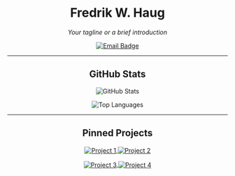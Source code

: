 <h1 align="center">Fredrik W. Haug</h1>
<p align="center">
  <i>Your tagline or a brief introduction</i>
</p>

<p align="center">
  <a href="mailto:fredrikunderscorewillumsenhaugatcollegedotharvarddotedu">
    <img src="https://img.shields.io/badge/Email-D14836?style=flat&logo=gmail&logoColor=white" alt="Email Badge">
  </a>
</p>

---

<h2 align="center">GitHub Stats</h2>
<p align="center">
  <img src="https://github-readme-stats.vercel.app/api?username=fredrikWHaug&show_icons=true&count_private=true&hide=issues&hide_title=true&hide_rank=false&card_width=500&theme=dark" alt="GitHub Stats" />
</p>
<p align="center">
  <img src="https://github-readme-stats.vercel.app/api/top-langs/?username=fredrikWHaug&layout=compact&theme=dark" alt="Top Languages">
</p>

---

<h2 align="center">Pinned Projects</h2>
<p align="center">
  <a href="https://github.com/fredrikWHaug/yourproject1">
    <img align="center" src="https://github-readme-stats.vercel.app/api/pin/?username=fredrikWHaug&repo=yourproject1&theme=dark" alt="Project 1">
  </a>
  <a href="https://github.com/fredrikWHaug/yourproject2">
    <img align="center" src="https://github-readme-stats.vercel.app/api/pin/?username=fredrikWHaug&repo=yourproject2&theme=dark" alt="Project 2">
  </a>
</p>
<p align="center">
  <a href="https://github.com/fredrikWHaug/yourproject3">
    <img align="center" src="https://github-readme-stats.vercel.app/api/pin/?username=fredrikWHaug&repo=yourproject3&theme=dark" alt="Project 3">
  </a>
  <a href="https://github.com/fredrikWHaug/yourproject4">
    <img align="center" src="https://github-readme-stats.vercel.app/api/pin/?username=fredrikWHaug&repo=yourproject4&theme=dark" alt="Project 4">
  </a>
</p>
